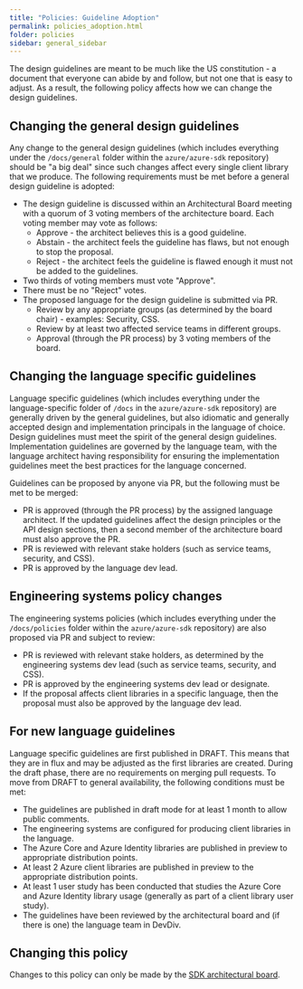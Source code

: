 ```yaml
---
title: "Policies: Guideline Adoption"
permalink: policies_adoption.html
folder: policies
sidebar: general_sidebar
---
```


The design guidelines are meant to be much like the US constitution - a document that everyone can abide by and follow, but not one that is easy to adjust.  As a result, the following policy affects how we can change the design guidelines.

## Changing the general design guidelines

Any change to the general design guidelines (which includes everything under the `/docs/general` folder within the `azure/azure-sdk` repository) should be "a big deal" since such changes affect every single client library that we produce.  The following requirements must be met before a general design guideline is adopted:

* The design guideline is discussed within an Architectural Board meeting with a quorum of 3 voting members of the architecture board.  Each voting member may vote as follows:
    * Approve - the architect believes this is a good guideline.
    * Abstain - the architect feels the guideline has flaws, but not enough to stop the proposal.
    * Reject - the architect feels the guideline is flawed enough it must not be added to the guidelines.
* Two thirds of voting members must vote "Approve".  
* There must be no "Reject" votes.
* The proposed language for the design guideline is submitted via PR.
    * Review by any appropriate groups (as determined by the board chair) - examples: Security, CSS.
    * Review by at least two affected service teams in different groups.
    * Approval (through the PR process) by 3 voting members of the board.

## Changing the language specific guidelines

Language specific guidelines (which includes everything under the language-specific folder of `/docs` in the `azure/azure-sdk` repository) are generally driven by the general guidelines, but also idiomatic and generally accepted design and implementation principals in the language of choice.  Design guidelines must meet the spirit of the general design guidelines.  Implementation guidelines are governed by the language team, with the language architect having responsibility for ensuring the implementation guidelines meet the best practices for the language concerned.

Guidelines can be proposed by anyone via PR, but the following must be met to be merged:

* PR is approved (through the PR process) by the assigned language architect.  If the updated guidelines affect the design principles or the API design sections, then a second member of the architecture board must also approve the PR.
* PR is reviewed with relevant stake holders (such as service teams, security, and CSS).
* PR is approved by the language dev lead.

## Engineering systems policy changes

The engineering systems policies (which includes everything under the `/docs/policies` folder within the `azure/azure-sdk` repository) are also proposed via PR and subject to review:

* PR is reviewed with relevant stake holders, as determined by the engineering systems dev lead (such as service teams, security, and CSS).
* PR is approved by the engineering systems dev lead or designate.
* If the proposal affects client libraries in a specific language, then the proposal must also be approved by the language dev lead.

## For new language guidelines

Language specific guidelines are first published in DRAFT.  This means that they are in flux and may be adjusted as the first libraries are created.  During the draft phase, there are no requirements on merging pull requests.  To move from DRAFT to general availability, the following conditions must be met:

* The guidelines are published in draft mode for at least 1 month to allow public comments.
* The engineering systems are configured for producing client libraries in the language.
* The Azure Core and Azure Identity libraries are published in preview to appropriate distribution points.
* At least 2 Azure client libraries are published in preview to the appropriate distribution points.
* At least 1 user study has been conducted that studies the Azure Core and Azure Identity library usage (generally as part of a client library user study).
* The guidelines have been reviewed by the architectural board and (if there is one) the language team in DevDiv.

## Changing this policy

Changes to this policy can only be made by the [SDK architectural board](mailto:adparch@microsoft.com).

